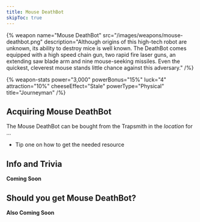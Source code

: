 ```yaml
---
title: Mouse DeathBot
skipToc: true
---
```


{% weapon
 name="Mouse DeathBot"
 src="/images/weapons/mouse-deathbot.png"
 description="Although origins of this high-tech robot are unknown, its ability to destroy mice is well known. The DeathBot comes equipped with a high speed chain gun, two rapid fire laser guns, an extending saw blade arm and nine mouse-seeking missiles. Even the quickest, cleverest mouse stands little chance against this adversary."
/%}

{% weapon-stats
 power="3,000"
 powerBonus="15%"
 luck="4"
 attraction="10%"
 cheeseEffect="Stale"
 powerType="Physical"
 title="Journeyman"
/%}

## Acquiring Mouse DeathBot

The Mouse DeathBot can be bought from the Trapsmith in the *location* for ...

- Tip one on how to get the needed resource

## Info and Trivia

**Coming Soon**

## Should you get Mouse DeathBot?

**Also Coming Soon**
